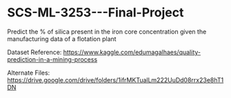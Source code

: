 # SCS-ML-3253---Final-Project
Predict the % of silica present in the iron core concentration given the manufacturing data of a flotation plant

Dataset Reference: https://www.kaggle.com/edumagalhaes/quality-prediction-in-a-mining-process

Alternate Files: https://drive.google.com/drive/folders/1ifrMKTualLm222UuDd08rrx23e8hT1DN
